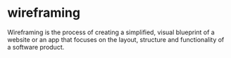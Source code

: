 # wireframing
Wireframing is the process of creating a simplified, visual blueprint of a website or an app that focuses on the layout, structure and functionality of a software product.
